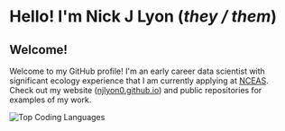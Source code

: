 # Hello! I'm Nick J Lyon (_they / them_)

<div>
  <table>
  <tr>

## Welcome!

Welcome to my GitHub profile! I'm an early career data scientist with significant ecology experience that I am currently applying at [NCEAS](https://www.nceas.ucsb.edu/). Check out my website ([njlyon0.github.io](https://njlyon0.github.io/)) and public repositories for examples of my work. 

  </tr>
  <tr>

![Top Coding Languages](https://github-readme-stats.vercel.app/api/top-langs/?username=njlyon0&langs_count=8&theme=radical&layout=compact)

  </tr>
  </table>
</div>

<!--
**njlyon0/njlyon0** is a ✨ _special_ ✨ repository because its `README.md` (this file) appears on your GitHub profile.

- Emoji dictionary: https://gist.github.com/rxaviers/7360908

Here are some ideas to get you started:

- 🔭 I’m currently working on ...
- 🌱 I’m currently learning ...
- 👯 I’m looking to collaborate on ...
- 📫 How to reach me: ...
- ⚡ Fun fact: ...
-->
